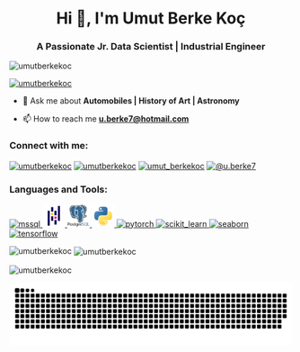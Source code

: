 <h1 align="center">Hi 👋, I'm Umut Berke Koç</h1>
<h3 align="center">A Passionate Jr. Data Scientist | Industrial Engineer</h3>

<p align="left"> <img src="https://komarev.com/ghpvc/?username=umutberkekoc&label=Profile%20views&color=0e75b6&style=flat" alt="umutberkekoc" /> </p>

<p align="left"> <a href="https://github.com/ryo-ma/github-profile-trophy"><img src="https://github-profile-trophy.vercel.app/?username=umutberkekoc" alt="umutberkekoc" /></a> </p>

- 💬 Ask me about **Automobiles | History of Art | Astronomy**

- 📫 How to reach me **u.berke7@hotmail.com**

<h3 align="left">Connect with me:</h3>
<p align="left">
<a href="https://linkedin.com/in/umutberkekoc" target="blank"><img align="center" src="https://raw.githubusercontent.com/rahuldkjain/github-profile-readme-generator/master/src/images/icons/Social/linked-in-alt.svg" alt="umutberkekoc" height="30" width="40" /></a>
<a href="https://kaggle.com/umutberkekoc" target="blank"><img align="center" src="https://raw.githubusercontent.com/rahuldkjain/github-profile-readme-generator/master/src/images/icons/Social/kaggle.svg" alt="umutberkekoc" height="30" width="40" /></a>
<a href="https://instagram.com/umut_berkekoc" target="blank"><img align="center" src="https://raw.githubusercontent.com/rahuldkjain/github-profile-readme-generator/master/src/images/icons/Social/instagram.svg" alt="umut_berkekoc" height="30" width="40" /></a>
<a href="https://medium.com/@u.berke7" target="blank"><img align="center" src="https://raw.githubusercontent.com/rahuldkjain/github-profile-readme-generator/master/src/images/icons/Social/medium.svg" alt="@u.berke7" height="30" width="40" /></a>
</p>

<h3 align="left">Languages and Tools:</h3>
<p align="left"> <a href="https://www.microsoft.com/en-us/sql-server" target="_blank" rel="noreferrer"> <img src="https://www.svgrepo.com/show/303229/microsoft-sql-server-logo.svg" alt="mssql" width="40" height="40"/> </a> <a href="https://pandas.pydata.org/" target="_blank" rel="noreferrer"> <img src="https://raw.githubusercontent.com/devicons/devicon/2ae2a900d2f041da66e950e4d48052658d850630/icons/pandas/pandas-original.svg" alt="pandas" width="40" height="40"/> </a> <a href="https://www.postgresql.org" target="_blank" rel="noreferrer"> <img src="https://raw.githubusercontent.com/devicons/devicon/master/icons/postgresql/postgresql-original-wordmark.svg" alt="postgresql" width="40" height="40"/> </a> <a href="https://www.python.org" target="_blank" rel="noreferrer"> <img src="https://raw.githubusercontent.com/devicons/devicon/master/icons/python/python-original.svg" alt="python" width="40" height="40"/> </a> <a href="https://pytorch.org/" target="_blank" rel="noreferrer"> <img src="https://www.vectorlogo.zone/logos/pytorch/pytorch-icon.svg" alt="pytorch" width="40" height="40"/> </a> <a href="https://scikit-learn.org/" target="_blank" rel="noreferrer"> <img src="https://upload.wikimedia.org/wikipedia/commons/0/05/Scikit_learn_logo_small.svg" alt="scikit_learn" width="40" height="40"/> </a> <a href="https://seaborn.pydata.org/" target="_blank" rel="noreferrer"> <img src="https://seaborn.pydata.org/_images/logo-mark-lightbg.svg" alt="seaborn" width="40" height="40"/> </a> <a href="https://www.tensorflow.org" target="_blank" rel="noreferrer"> <img src="https://www.vectorlogo.zone/logos/tensorflow/tensorflow-icon.svg" alt="tensorflow" width="40" height="40"/> </a> </p>

<p><img align="left" src="https://github-readme-stats.vercel.app/api/top-langs?username=umutberkekoc&show_icons=true&locale=en&layout=compact" alt="umutberkekoc" /></p>

<p>&nbsp;<img align="center" src="https://github-readme-stats.vercel.app/api?username=umutberkekoc&show_icons=true&locale=en" alt="umutberkekoc" /></p>

<p><img align="center" src="https://github-readme-streak-stats.herokuapp.com/?user=umutberkekoc&" alt="umutberkekoc" /></p>

<picture>
  <source media="(prefers-color-scheme: dark)" srcset="https://raw.githubusercontent.com/umutberkekoc/umutberkekoc/output/github-contribution-grid-snake-dark.svg">
  <source media="(prefers-color-scheme: light)" srcset="https://raw.githubusercontent.com/umutberkekoc/umutberkekoc/output/github-contribution-grid-snake.svg">
  <img alt="github contribution grid snake animation" src="https://raw.githubusercontent.com/umutberkekoc/umutberkekoc/output/github-contribution-grid-snake.svg">
</picture>
